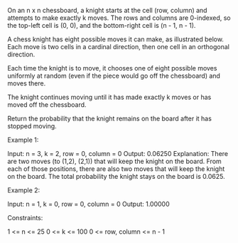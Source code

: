 On an n x n chessboard, a knight starts at the cell (row, column) and
attempts to make exactly k moves. The rows and columns are 0-indexed, so the
top-left cell is (0, 0), and the bottom-right cell is (n - 1, n - 1).

A chess knight has eight possible moves it can make, as illustrated below.
Each move is two cells in a cardinal direction, then one cell in an
orthogonal direction.

Each time the knight is to move, it chooses one of eight possible moves
uniformly at random (even if the piece would go off the chessboard) and moves
there.

The knight continues moving until it has made exactly k moves or has moved
off the chessboard.

Return the probability that the knight remains on the board after it has
stopped moving.


Example 1:


Input: n = 3, k = 2, row = 0, column = 0
Output: 0.06250
Explanation: There are two moves (to (1,2), (2,1)) that will keep the knight
on the board.
From each of those positions, there are also two moves that will keep the
knight on the board.
The total probability the knight stays on the board is 0.0625.


Example 2:


Input: n = 1, k = 0, row = 0, column = 0
Output: 1.00000



Constraints:


1 <= n <= 25
0 <= k <= 100
0 <= row, column <= n - 1




